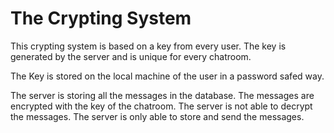 # The Crypting System

This crypting system is based on a key from every user. The key is generated by the server and is unique for every chatroom.

The Key is stored on the local machine of the user in a password safed way.

The server is storing all the messages in the database. The messages are encrypted with the key of the chatroom. The server is not able to decrypt the messages. The server is only able to store and send the messages.
